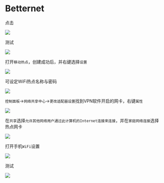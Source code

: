 # Betternet

点击

![](https://raw.githubusercontent.com/loremwalker/fq-book/master/docs/images/2018-04-29_022009.png)

测试

![](https://raw.githubusercontent.com/loremwalker/fq-book/master/docs/images/2018-04-30_124624.png)

打开`移动热点`，创建成功后，并右键选择`设置`

![](https://raw.githubusercontent.com/loremwalker/fq-book/master/docs/images/2018-05-08_213716.png)

可设定WiFi热点名称与密码

![](https://raw.githubusercontent.com/loremwalker/fq-book/master/docs/images/2018-05-08_214959.png)

`控制面板`->`网络共享中心`->`更改适配器设置`找到VPN软件开启的网卡，右键`属性`

![](https://raw.githubusercontent.com/loremwalker/fq-book/master/docs/images/2018-05-08_221121.png)

在`共享`选择`允许其他网络用户通过此计算机的Internet连接来连接`，并在`家庭网络连接`选择热点网卡

![](https://raw.githubusercontent.com/loremwalker/fq-book/master/docs/images/2018-05-08_221920.png)

打开手机`WiFi`设置

![](https://raw.githubusercontent.com/loremwalker/fq-book/master/docs/images/QQ20180508224410.png)

测试

![](https://raw.githubusercontent.com/loremwalker/fq-book/master/docs/images/QQ20180508224420.png)
